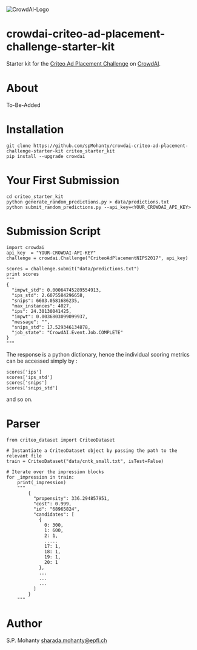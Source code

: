 ![CrowdAI-Logo](https://github.com/crowdAI/crowdai/raw/master/app/assets/images/misc/crowdai-logo-smile.svg?sanitize=true)
# crowdai-criteo-ad-placement-challenge-starter-kit

Starter kit for the [Criteo Ad Placement Challenge](https://www.crowdai.org/challenges/nips-17-workshop-criteo-ad-placement-challenge) on [CrowdAI](https://www.crowdai.org/).

# About
To-Be-Added

# Installation

```
git clone https://github.com/spMohanty/crowdai-criteo-ad-placement-challenge-starter-kit criteo_starter_kit
pip install --upgrade crowdai
```

# Your First Submission
```
cd criteo_starter_kit
python generate_random_predictions.py > data/predictions.txt
python submit_random_predictions.py --api_key=<YOUR_CROWDAI_API_KEY>
```
# Submission Script
```
import crowdai
api_key  = "YOUR-CROWDAI-API-KEY"
challenge = crowdai.Challenge("CriteoAdPlacementNIPS2017", api_key)

scores = challenge.submit("data/predictions.txt")
print scores
"""
{
  "impwt_std": 0.00064745289554913,
  "ips_std": 2.6075584296658,
  "snips": 6603.0581686235,
  "max_instances": 4027,
  "ips": 24.30130041425,
  "impwt": 0.0036803099099937,
  "message": "",
  "snips_std": 17.529346134878,
  "job_state": "CrowdAI.Event.Job.COMPLETE"
}
"""
```
The response is a python dictionary, hence the individual scoring metrics can be accessed simply by :

```
scores['ips']
scores['ips_std']
scores['snips']
scores['snips_std']
```
and so on.

# Parser

```
from criteo_dataset import CriteoDataset

# Instantiate a CriteoDataset object by passing the path to the relevant file
train = CriteoDataset("data/cntk_small.txt", isTest=False)

# Iterate over the impression blocks
for _impression in train:
    print(_impression)
    """
        {
          "propensity": 336.294857951,
          "cost": 0.999,
          "id": "68965824",
          "candidates": [
            {
              0: 300,
              1: 600,
              2: 1,
              .....
              17: 1,
              18: 1,
              19: 1,
              20: 1
            },
            ...
            ...
            ...
          ]
        }
    """
```

#  Author
S.P. Mohanty <sharada.mohanty@epfl.ch>
